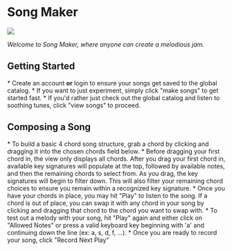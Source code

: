 # Song Maker

<img src="https://travis-ci.org/walterdn/final-project.svg">

<em>Welcome to Song Maker, where anyone can create a melodious jam.</em>

<h2>Getting Started</h2>
* Create an account <strong>or</strong> login to ensure your songs get saved to the global catalog.
* If you want to just experiment, simply click "make songs" to get started fast.
* If you'd rather just check out the global catalog and listen to soothing tunes, click "view songs" to proceed.

<h2>Composing a Song</h2>
* To build a basic 4 chord song structure, grab a chord by clicking and dragging it into the chosen chords field below. 
* Before dragging your first chord in, the view only displays all chords. After you drag your first chord in, available key signatures will populate at the top, followed by available notes, and then the remaining chords to select from. As you drag, the key signatures will begin to filter down. This will also filter your remaining chord choices to ensure you remain within a recognized key signature.
* Once you have your chords in place, you may hit "Play" to listen to the song. If a chord is out of place, you can swap it with any chord in your song by clicking and dragging that chord to the chord you want to swap with.
* To test out a melody with your song, hit "Play" again and either click on "Allowed Notes" or press a valid keyboard key beginning with 'a' and continuing down the line (ex: a, s, d, f, ...).
* Once you are ready to record your song, click "Record Next Play"
